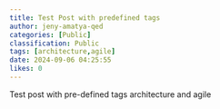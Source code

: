 ```yaml
---
title: Test Post with predefined tags
author: jeny-amatya-qed
categories: [Public]
classification: Public
tags: [architecture,agile]
date: 2024-09-06 04:25:55 
likes: 0
---
```


Test post with pre-defined tags architecture and agile